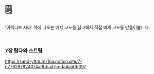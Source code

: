 # 🗒
'이펙티브 자바' 책에 나오는 예제 코드를 참고해서 직접 예제 코드를 만들어봅니다.  

<br/>

### 7장 람다와 스트림
https://sand-yttrium-16a.notion.site/7-e776267824074a0bbad7ceda4ab0b397
